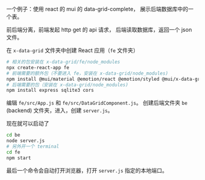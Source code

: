 一个例子：使用 react 的 mui 的 data-grid-complete， 展示后端数据库中的一个表。

前后端分离，前端发起 http get 的 api 请求， 后端读取数据库，返回一个 json 文件。

在 `x-data-grid` 文件夹中创建 React 应用（`fe` 文件夹）
```bash
# 相关的包安装在 x-data-grid/fe/node_modules
npx create-react-app fe
# 前端需要的额外包（不要进入 fe，安装在 x-data-grid/node_modules)
npm install @mui/material @emotion/react @emotion/styled @mui/x-data-grid axios
# 后端需要的包（安装在 x-data-grid/node_modules)
npm install express sqlite3 cors
```

编辑 `fe/src/App.js` 和 `fe/src/DataGridComponent.js`。
创建后端文件夹 `be` (backend) 文件夹，进入，创建 `server.js`。

现在就可以启动了
```bash
cd be
node server.js
# 另外开一个 terminal
cd fe
npm start
```
最后一个命令会自动打开浏览器，打开 `server.js` 指定的本地端口。
